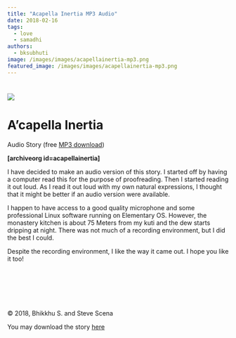 ```yaml
---
title: "Acapella Inertia MP3 Audio"
date: 2018-02-16
tags: 
  - love
  - samadhi
authors: 
  - bksubhuti
image: /images/images/acapellainertia-mp3.png
featured_image: /images/images/acapellainertia-mp3.png
---
```


# [![](/images/acapellainertia-mp3-724x1024.png)](/images/2018/02/acapellainertia-mp3.png)

# A’capella Inertia

Audio Story (free [MP3 download](https://archive.org/download/acapellainertia/acapellainertia.mp3))

**\[archiveorg id=acapellainertia\]**

I have decided to make an audio version of this story. I started off by having a computer read this for the purpose of proofreading. Then I started reading it out loud. As I read it out loud with my own natural expressions, I thought that it might be better if an audio version were available.

I happen to have access to a good quality microphone and some professional Linux software running on Elementary OS. However, the monastery kitchen is about 75 Meters from my kuti and the dew starts dripping at night. There was not much of a recording environment, but I did the best I could.

Despite the recording environment, I like the way it came out. I hope you like it too!

 

 

 

© 2018, Bhikkhu S. and Steve Scena

You may download the story [here](https://archive.org/download/acapellainertia/acapellainertia.mp3)